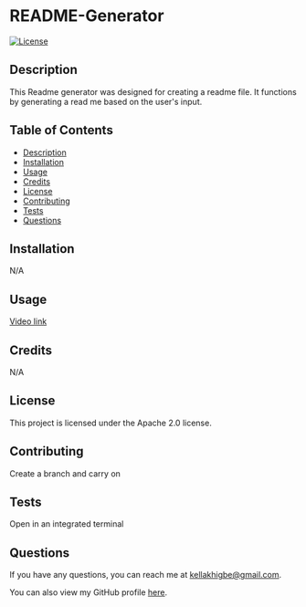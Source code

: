 # README-Generator
[![License](https://img.shields.io/badge/License-Apache_2.0-blue.svg)](https://opensource.org/licenses/Apache-2.0)


## Description
This Readme generator was designed for creating a readme file. It functions by generating a read me based on the user's input.


## Table of Contents
- [Description](#description)
- [Installation](#installation)
- [Usage](#usage)
- [Credits](#credits)
- [License](#license)
- [Contributing](#contributing)
- [Tests](#tests)
- [Questions](#questions)


## Installation
N/A


## Usage
[Video link](https://github.com/Kelllzzz/README-Generator/assets/117757450/28a9f298-3367-4345-b720-24072700c8e0)


## Credits
N/A


## License
This project is licensed under the Apache 2.0 license.


## Contributing
Create a branch and carry on


## Tests
Open in an integrated terminal


## Questions
If you have any questions, you can reach me at kellakhigbe@gmail.com.

You can also view my GitHub profile [here](https://github.com/kelllzzz).